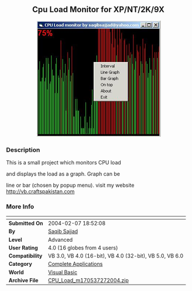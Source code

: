 ﻿<div align="center">

## Cpu Load Monitor for XP/NT/2K/9X

<img src="PIC200427910112056.JPG">
</div>

### Description

This is a small project which monitors CPU load

and displays the load as a graph. Graph can be

line or bar (chosen by popup menu). visit my website http://vb.craftspakistan.com
 
### More Info
 


<span>             |<span>
---                |---
**Submitted On**   |2004-02-07 18:52:08
**By**             |[Saqib Sajjad](https://github.com/Planet-Source-Code/PSCIndex/blob/master/ByAuthor/saqib-sajjad.md)
**Level**          |Advanced
**User Rating**    |4.0 (16 globes from 4 users)
**Compatibility**  |VB 3\.0, VB 4\.0 \(16\-bit\), VB 4\.0 \(32\-bit\), VB 5\.0, VB 6\.0
**Category**       |[Complete Applications](https://github.com/Planet-Source-Code/PSCIndex/blob/master/ByCategory/complete-applications__1-27.md)
**World**          |[Visual Basic](https://github.com/Planet-Source-Code/PSCIndex/blob/master/ByWorld/visual-basic.md)
**Archive File**   |[CPU\_Load\_m170537272004\.zip](https://github.com/Planet-Source-Code/saqib-sajjad-cpu-load-monitor-for-xp-nt-2k-9x__1-51566/archive/master.zip)








